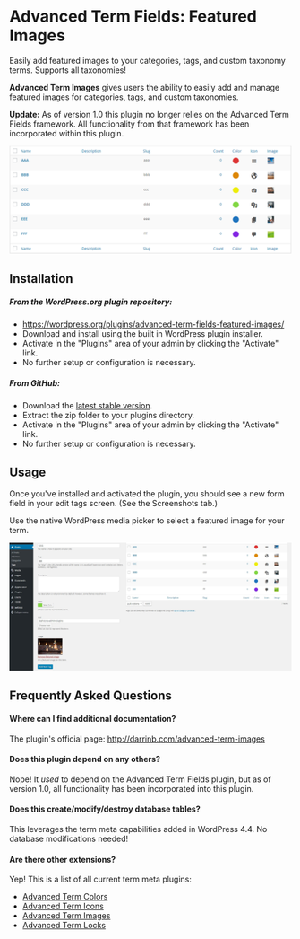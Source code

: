 # Advanced Term Fields: Featured Images

Easily add featured images to your categories, tags, and custom taxonomy terms. Supports all taxonomies!

**Advanced Term Images** gives users the ability to easily add and manage featured images for categories, tags, and custom taxonomies.

**Update:** As of version 1.0 this plugin no longer relies on the Advanced Term Fields framework. All functionality from that framework has been incorporated within this plugin.

![term admin](assets/screenshot-1.png?raw=true "Featured Images!")

## Installation

##### From the WordPress.org plugin repository:

* https://wordpress.org/plugins/advanced-term-fields-featured-images/
* Download and install using the built in WordPress plugin installer.
* Activate in the "Plugins" area of your admin by clicking the "Activate" link.
* No further setup or configuration is necessary.

##### From GitHub:

* Download the [latest stable version](https://github.com/dboutote/Advanced-Term-Fields-Images/archive/master.zip).
* Extract the zip folder to your plugins directory.
* Activate in the "Plugins" area of your admin by clicking the "Activate" link.
* No further setup or configuration is necessary.

## Usage

Once you've installed and activated the plugin, you should see a new form field in your edit tags screen.  (See the Screenshots tab.)

Use the native WordPress media picker to select a featured image for your term.

![Form field on Add Tag form](assets/screenshot-2.jpg?raw=true "New form field")

## Frequently Asked Questions

#### Where can I find additional documentation?

The plugin's official page: http://darrinb.com/advanced-term-images

#### Does this plugin depend on any others?

Nope!  It _used_ to depend on the Advanced Term Fields plugin, but as of version 1.0, all functionality has been incorporated into this plugin.

#### Does this create/modify/destroy database tables?

This leverages the term meta capabilities added in WordPress 4.4.  No database modifications needed!

#### Are there other extensions?

Yep!  This is a list of all current term meta plugins:

* [Advanced Term Colors](https://wordpress.org/plugins/advanced-term-fields-colors/)
* [Advanced Term Icons](https://wordpress.org/plugins/advanced-term-fields-icons/)
* [Advanced Term Images](https://wordpress.org/plugins/advanced-term-fields-featured-images/)
* [Advanced Term Locks](https://wordpress.org/plugins/advanced-term-fields-locks/)
